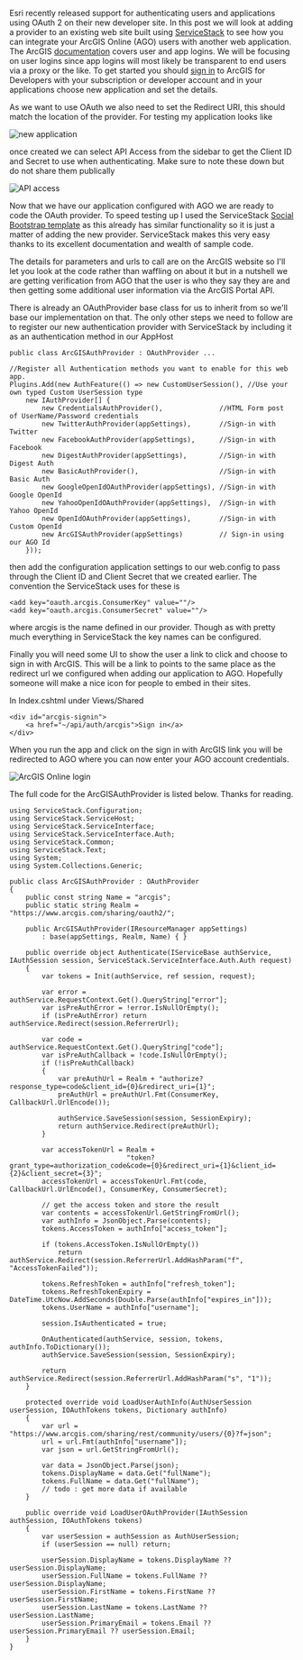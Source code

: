 ﻿Esri recently released support for authenticating users and applications using OAuth 2 on their new developer site. In this post we will look at adding a provider to an existing web site built using [ServiceStack](http://www.servicestack.net/) to see how you can integrate your ArcGIS Online (AGO) users with another web application.
The ArcGIS [documentation](https://developers.arcgis.com/en/authentication/) covers user and app logins. We will be focusing on user logins since app logins will most likely be transparent to end users via a proxy or the like. To get started you should [sign in](https://developers.arcgis.com/en/sign-in/) to ArcGIS for Developers with your subscription or developer account and in your applications choose new application and set the details.

As we want to use OAuth we also need to set the Redirect URI, this should match the location of the provider. For testing my application looks like 

<img src="/Assets/oauth1.jpg" alt="new application" class="pure-img"/>

once created we can select API Access from the sidebar to get the Client ID and Secret to use when authenticating. Make sure to note these down but do not share them publically

<img src="/Assets/oauth2.jpg" alt="API access" class="pure-img"/>

Now that we have our application configured with AGO we are ready to code the OAuth provider. To speed testing up I used the ServiceStack [Social Bootstrap template](https://github.com/ServiceStack/SocialBootstrapApi) as this already has similar functionality so it is just a matter of adding the new provider. ServiceStack makes this very easy thanks to its excellent documentation and wealth of sample code. 

The details for parameters and urls to call are on the ArcGIS website so I'll let you look at the code rather than waffling on about it but in a nutshell we are getting verification from AGO that the user is who they say they are and then getting some additional user information via the ArcGIS Portal API.

There is already an OAuthProvider base class for us to inherit from so we'll base our implementation on that. The only other steps we need to follow are to register our new authentication provider with ServiceStack by including it as an authentication method in our AppHost

<pre><code class='cs'>public class ArcGISAuthProvider : OAuthProvider ...
 
//Register all Authentication methods you want to enable for this web app.            
Plugins.Add(new AuthFeature(() => new CustomUserSession(), //Use your own typed Custom UserSession type
    new IAuthProvider[] {
        new CredentialsAuthProvider(),              //HTML Form post of UserName/Password credentials
        new TwitterAuthProvider(appSettings),       //Sign-in with Twitter
        new FacebookAuthProvider(appSettings),      //Sign-in with Facebook
        new DigestAuthProvider(appSettings),        //Sign-in with Digest Auth
        new BasicAuthProvider(),                    //Sign-in with Basic Auth
        new GoogleOpenIdOAuthProvider(appSettings), //Sign-in with Google OpenId
        new YahooOpenIdOAuthProvider(appSettings),  //Sign-in with Yahoo OpenId
        new OpenIdOAuthProvider(appSettings),       //Sign-in with Custom OpenId
        new ArcGISAuthProvider(appSettings)         // Sign-in using our AGO Id
    }));
</code></pre>

then add the configuration application settings to our web.config to pass through the Client ID and Client Secret that we created earlier. The convention the ServiceStack uses for these is 

<pre><code class='xml'>&lt;add key="oauth.arcgis.ConsumerKey" value=""/>
&lt;add key="oauth.arcgis.ConsumerSecret" value=""/>
</code></pre>

where arcgis is the name defined in our provider. Though as with pretty much everything in ServiceStack the key names can be configured. 

Finally you will need some UI to show the user a link to click and choose to sign in with ArcGIS. This will be a link to points to the same place as the redirect url we configured when adding our application to AGO. Hopefully someone will make a nice icon for people to embed in their sites.

In Index.cshtml under Views/Shared

<pre><code class='html'>&lt;div id="arcgis-signin">
    &lt;a href="~/api/auth/arcgis">Sign in&lt;/a>
&lt;/div>
</code></pre>

When you run the app and click on the sign in with ArcGIS link you will be redirected to AGO where you can now enter your AGO account credentials.

<img src="/Assets/oauth3.jpg" alt="ArcGIS Online login" class="pure-img"/>

The full code for the ArcGISAuthProvider is listed below. Thanks for reading.

<pre><code class='cs'>using ServiceStack.Configuration;
using ServiceStack.ServiceHost;
using ServiceStack.ServiceInterface;
using ServiceStack.ServiceInterface.Auth;
using ServiceStack.Common;
using ServiceStack.Text;
using System;
using System.Collections.Generic;
 
public class ArcGISAuthProvider : OAuthProvider
{
    public const string Name = "arcgis";
    public static string Realm = "https://www.arcgis.com/sharing/oauth2/";
 
    public ArcGISAuthProvider(IResourceManager appSettings)
        : base(appSettings, Realm, Name) { }
 
    public override object Authenticate(IServiceBase authService, IAuthSession session, ServiceStack.ServiceInterface.Auth.Auth request)
    {
        var tokens = Init(authService, ref session, request);
 
        var error = authService.RequestContext.Get<IHttpRequest>().QueryString["error"];
        var isPreAuthError = !error.IsNullOrEmpty();
        if (isPreAuthError) return authService.Redirect(session.ReferrerUrl);
 
        var code = authService.RequestContext.Get<IHttpRequest>().QueryString["code"];
        var isPreAuthCallback = !code.IsNullOrEmpty();
        if (!isPreAuthCallback)
        {
            var preAuthUrl = Realm + "authorize?response_type=code&client_id={0}&redirect_uri={1}";
            preAuthUrl = preAuthUrl.Fmt(ConsumerKey, CallbackUrl.UrlEncode());
 
            authService.SaveSession(session, SessionExpiry);
            return authService.Redirect(preAuthUrl);
        }
 
        var accessTokenUrl = Realm +
                             "token?grant_type=authorization_code&code={0}&redirect_uri={1}&client_id={2}&client_secret={3}";
        accessTokenUrl = accessTokenUrl.Fmt(code, CallbackUrl.UrlEncode(), ConsumerKey, ConsumerSecret);
 
        // get the access token and store the result
        var contents = accessTokenUrl.GetStringFromUrl();
        var authInfo = JsonObject.Parse(contents);
        tokens.AccessToken = authInfo["access_token"];
 
        if (tokens.AccessToken.IsNullOrEmpty())
            return authService.Redirect(session.ReferrerUrl.AddHashParam("f", "AccessTokenFailed"));
 
        tokens.RefreshToken = authInfo["refresh_token"];
        tokens.RefreshTokenExpiry = DateTime.UtcNow.AddSeconds(Double.Parse(authInfo["expires_in"]));
        tokens.UserName = authInfo["username"];
 
        session.IsAuthenticated = true;
 
        OnAuthenticated(authService, session, tokens, authInfo.ToDictionary());
        authService.SaveSession(session, SessionExpiry);
 
        return authService.Redirect(session.ReferrerUrl.AddHashParam("s", "1"));
    }
 
    protected override void LoadUserAuthInfo(AuthUserSession userSession, IOAuthTokens tokens, Dictionary<string, string> authInfo)
    {
        var url = "https://www.arcgis.com/sharing/rest/community/users/{0}?f=json";
        url = url.Fmt(authInfo["username"]);
        var json = url.GetStringFromUrl();
 
        var data = JsonObject.Parse(json);
        tokens.DisplayName = data.Get("fullName");
        tokens.FullName = data.Get("fullName");
        // todo : get more data if available
    }
 
    public override void LoadUserOAuthProvider(IAuthSession authSession, IOAuthTokens tokens)
    {
        var userSession = authSession as AuthUserSession;
        if (userSession == null) return;
 
        userSession.DisplayName = tokens.DisplayName ?? userSession.DisplayName;
        userSession.FullName = tokens.FullName ?? userSession.DisplayName;
        userSession.FirstName = tokens.FirstName ?? userSession.FirstName;
        userSession.LastName = tokens.LastName ?? userSession.LastName;
        userSession.PrimaryEmail = tokens.Email ?? userSession.PrimaryEmail ?? userSession.Email;
    }
}
</code></pre>